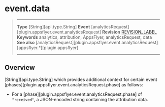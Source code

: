 # event.data

> --------------------- ------------------------------------------------------------------------------------------
> __Type__              [String][api.type.String]
> __Event__             [analyticsRequest][plugin.appsflyer.event.analyticsRequest]
> __Revision__          [REVISION_LABEL](REVISION_URL)
> __Keywords__          analytics, attribution, AppsFlyer, analyticsRequest, data
> __See also__			[analyticsRequest][plugin.appsflyer.event.analyticsRequest]
>						[appsflyer.*][plugin.appsflyer]
> --------------------- ------------------------------------------------------------------------------------------

## Overview

[String][api.type.String] which provides additional context for certain event [phases][plugin.appsflyer.event.analyticsRequest.phase] as follows: 

* For a [phase][plugin.appsflyer.event.analyticsRequest.phase] of `"received"`, a <nobr>JSON-encoded</nobr> string containing the attribution data.
